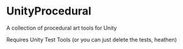 # UnityProcedural
A collection of procedural art tools for Unity

Requires Unity Test Tools (or you can just delete the tests, heathen)